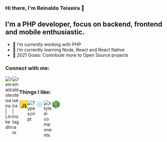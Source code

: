 ### Hi there, I'm Reinaldo Teixeira 👋

## I'm a PHP developer, focus on backend, frontend and mobile enthusiastic.

- 🔭 I’m currently working with PHP
- 🌱 I’m currently learning Node, React and React Native
- 🥅 2021 Goals: Contribute more to Open Source projects

### Connect with me:

[<img align="left" alt="reinaldoteixeira | LinkedIn" width="22px" src="https://cdn.jsdelivr.net/npm/simple-icons@v3/icons/linkedin.svg" />][linkedin]
[<img align="left" alt="reinaldoteixeira | Instagram" width="22px" src="https://cdn.jsdelivr.net/npm/simple-icons@v3/icons/instagram.svg" />][instagram]

<br />

### Things I like:

<img align="left" alt="JavaScript" width="26px" src="https://raw.githubusercontent.com/github/explore/80688e429a7d4ef2fca1e82350fe8e3517d3494d/topics/javascript/javascript.png" />
<img align="left" alt="Typescript" width="26px" src="https://upload.wikimedia.org/wikipedia/commons/thumb/4/4c/Typescript_logo_2020.svg/1200px-Typescript_logo_2020.svg.png" />
<img align="left" alt="React" width="26px" src="https://raw.githubusercontent.com/github/explore/80688e429a7d4ef2fca1e82350fe8e3517d3494d/topics/react/react.png" />
<img align="left" alt="styled-components" width="26px" src="https://raw.githubusercontent.com/styled-components/brand/master/styled-components.png" />
<img align="left" alt="Node.js" width="26px" src="https://raw.githubusercontent.com/github/explore/80688e429a7d4ef2fca1e82350fe8e3517d3494d/topics/nodejs/nodejs.png" />

<br />
<br />

[instagram]: https://www.instagram.com/reinaldotjr_
[linkedin]: https://www.linkedin.com/in/reinaldo-teixeira-a06658129
